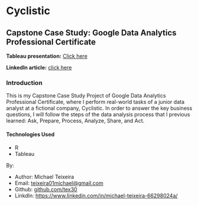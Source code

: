 # Cyclistic
## Capstone Case Study: Google Data Analytics Professional Certificate

__Tableau presentation:__  [Click here](https://public.tableau.com/app/profile/michael.teixeira/vizzes)

__LinkedIn article:__ [click here](https://www.linkedin.com/pulse/cyclistic-capstone-case-study-michael-teixeira-pn8wc)

### Introduction
This is my Capstone Case Study Project of Google Data Analytics Professional Certificate, where I perform real-world tasks of a junior data analyst at a fictional company, Cyclistic. In order to answer the key business questions, I will follow the steps of the data analysis process that I previous learned: Ask, Prepare, Process, Analyze, Share, and Act.


#### Technologies Used
- R
- Tableau


By:
- Author: Michael Teixeira 
- Email: teixeira01michael@gmail.com
- Github: [github.com/tex30](github.com/tex30)
- LinkdIn: https://www.linkedin.com/in/michael-teixeira-66298024a/


